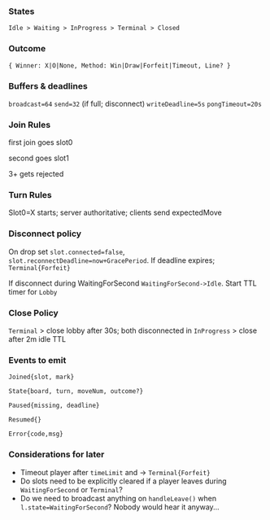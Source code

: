 ### States
`Idle > Waiting > InProgress > Terminal > Closed`

### Outcome
`{ Winner: X|O|None, Method: Win|Draw|Forfeit|Timeout, Line? }`

### Buffers & deadlines
`broadcast=64`
`send=32` (if full; disconnect)
`writeDeadline=5s`
`pongTimeout=20s`

### Join Rules
first join goes slot0

second goes slot1

3+ gets rejected

### Turn Rules
Slot0=X starts; server authoritative; clients send expectedMove

### Disconnect policy
On drop set `slot.connected=false`, `slot.reconnectDeadline=now+GracePeriod`. If deadline expires; `Terminal{Forfeit}`

If disconnect during WaitingForSecond `WaitingForSecond->Idle`. Start TTL timer for `Lobby`

### Close Policy
`Terminal` > close lobby after 30s; both disconnected in `InProgress` > close after 2m idle TTL

### Events to emit
`Joined{slot, mark}`

`State{board, turn, moveNum, outcome?}`

`Paused{missing, deadline}`

`Resumed{}`

`Error{code,msg}`

### Considerations for later

- Timeout player after `timeLimit` and -> `Terminal{Forfeit}`
- Do slots need to be explicitly cleared if a player leaves during `WaitingForSecond` or `Terminal`?
- Do we need to broadcast anything on `handleLeave()` when `l.state=WaitingForSecond`? Nobody would hear it anyway...

